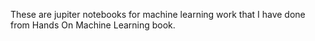 These are jupiter notebooks for machine learning work that I have done from Hands On Machine Learning book.
